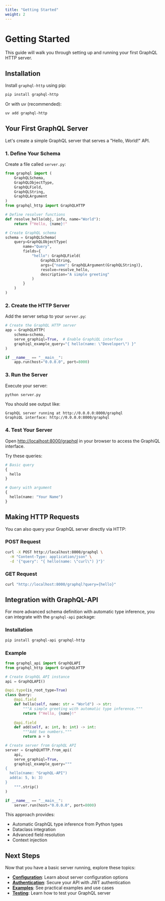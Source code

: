 ```yaml
---
title: "Getting Started"
weight: 2
---
```


# Getting Started

This guide will walk you through setting up and running your first GraphQL HTTP server.

## Installation

Install `graphql-http` using pip:

```bash
pip install graphql-http
```

Or with uv (recommended):

```bash
uv add graphql-http
```

## Your First GraphQL Server

Let's create a simple GraphQL server that serves a "Hello, World!" API.

### 1. Define Your Schema

Create a file called `server.py`:

```python
from graphql import (
    GraphQLSchema,
    GraphQLObjectType, 
    GraphQLField,
    GraphQLString,
    GraphQLArgument
)
from graphql_http import GraphQLHTTP

# Define resolver functions
def resolve_hello(obj, info, name="World"):
    return f"Hello, {name}!"

# Create GraphQL schema
schema = GraphQLSchema(
    query=GraphQLObjectType(
        name="Query",
        fields={
            "hello": GraphQLField(
                GraphQLString,
                args={"name": GraphQLArgument(GraphQLString)},
                resolve=resolve_hello,
                description="A simple greeting"
            )
        }
    )
)
```

### 2. Create the HTTP Server

Add the server setup to your `server.py`:

```python
# Create the GraphQL HTTP server
app = GraphQLHTTP(
    schema=schema,
    serve_graphiql=True,  # Enable GraphiQL interface
    graphiql_example_query="{ hello(name: \"Developer\") }"
)

if __name__ == "__main__":
    app.run(host="0.0.0.0", port=8000)
```

### 3. Run the Server

Execute your server:

```bash
python server.py
```

You should see output like:

```
GraphQL server running at http://0.0.0.0:8000/graphql
GraphiQL interface: http://0.0.0.0:8000/graphql
```

### 4. Test Your Server

Open [http://localhost:8000/graphql](http://localhost:8000/graphql) in your browser to access the GraphiQL interface.

Try these queries:

```graphql
# Basic query
{
  hello
}

# Query with argument
{
  hello(name: "Your Name")
}
```

## Making HTTP Requests

You can also query your GraphQL server directly via HTTP:

### POST Request

```bash
curl -X POST http://localhost:8000/graphql \
  -H "Content-Type: application/json" \
  -d '{"query": "{ hello(name: \"curl\") }"}'
```

### GET Request

```bash
curl "http://localhost:8000/graphql?query={hello}"
```

## Integration with GraphQL-API

For more advanced schema definition with automatic type inference, you can integrate with the `graphql-api` package:

### Installation

```bash
pip install graphql-api graphql-http
```

### Example

```python
from graphql_api import GraphQLAPI
from graphql_http import GraphQLHTTP

# Create GraphQL API instance
api = GraphQLAPI()

@api.type(is_root_type=True)
class Query:
    @api.field
    def hello(self, name: str = "World") -> str:
        """A simple greeting with automatic type inference."""
        return f"Hello, {name}!"
    
    @api.field
    def add(self, a: int, b: int) -> int:
        """Add two numbers."""
        return a + b

# Create server from GraphQL API
server = GraphQLHTTP.from_api(
    api,
    serve_graphiql=True,
    graphiql_example_query="""
{
  hello(name: "GraphQL-API")
  add(a: 5, b: 3)
}
    """.strip()
)

if __name__ == "__main__":
    server.run(host="0.0.0.0", port=8000)
```

This approach provides:
- Automatic GraphQL type inference from Python types
- Dataclass integration
- Advanced field resolution
- Context injection

## Next Steps

Now that you have a basic server running, explore these topics:

- **[Configuration](./configuration)**: Learn about server configuration options
- **[Authentication](./authentication)**: Secure your API with JWT authentication
- **[Examples](./examples)**: See practical examples and use cases
- **[Testing](./testing)**: Learn how to test your GraphQL server